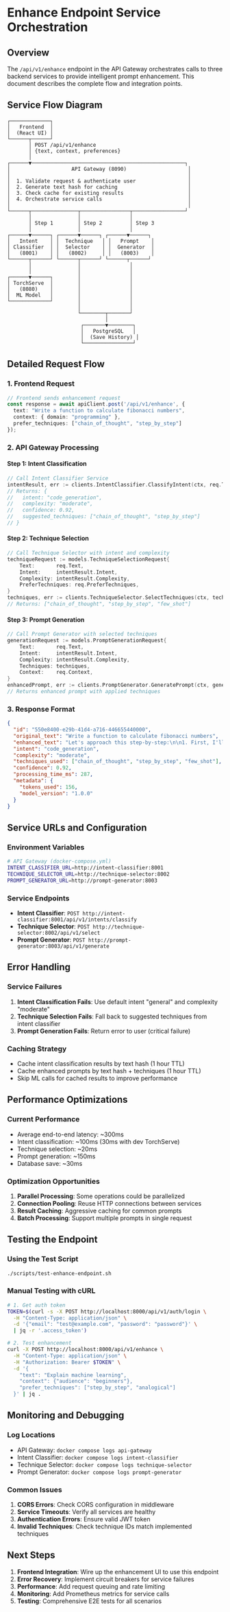 # Enhance Endpoint Service Orchestration

## Overview

The `/api/v1/enhance` endpoint in the API Gateway orchestrates calls to three backend services to provide intelligent prompt enhancement. This document describes the complete flow and integration points.

## Service Flow Diagram

```
┌─────────────┐
│   Frontend  │
│  (React UI) │
└──────┬──────┘
       │ POST /api/v1/enhance
       │ {text, context, preferences}
       │
┌──────▼──────────────────────────────────────────────────┐
│                    API Gateway (8090)                    │
│                                                          │
│  1. Validate request & authenticate user                 │
│  2. Generate text hash for caching                       │
│  3. Check cache for existing results                     │
│  4. Orchestrate service calls                            │
│                                                          │
└──────┬───────────────┬────────────────┬─────────────────┘
       │               │                │
       │ Step 1        │ Step 2         │ Step 3
       │               │                │
┌──────▼──────┐ ┌──────▼──────┐ ┌──────▼──────┐
│   Intent    │ │  Technique   │ │   Prompt    │
│ Classifier  │ │  Selector    │ │  Generator  │
│   (8001)    │ │   (8002)     │ │   (8003)    │
└──────┬──────┘ └──────┬──────┘ └──────┬──────┘
       │               │                │
       │               │                │
┌──────▼──────┐        │                │
│ TorchServe  │        │                │
│   (8080)    │        │                │
│  ML Model   │        │                │
└─────────────┘        │                │
                       │                │
                       └────────┬───────┘
                                │
                        ┌───────▼────────┐
                        │   PostgreSQL   │
                        │  (Save History) │
                        └────────────────┘
```

## Detailed Request Flow

### 1. Frontend Request
```typescript
// Frontend sends enhancement request
const response = await apiClient.post('/api/v1/enhance', {
  text: "Write a function to calculate fibonacci numbers",
  context: { domain: "programming" },
  prefer_techniques: ["chain_of_thought", "step_by_step"]
});
```

### 2. API Gateway Processing

#### Step 1: Intent Classification
```go
// Call Intent Classifier Service
intentResult, err := clients.IntentClassifier.ClassifyIntent(ctx, req.Text)
// Returns: {
//   intent: "code_generation",
//   complexity: "moderate",
//   confidence: 0.92,
//   suggested_techniques: ["chain_of_thought", "step_by_step"]
// }
```

#### Step 2: Technique Selection
```go
// Call Technique Selector with intent and complexity
techniqueRequest := models.TechniqueSelectionRequest{
    Text:       req.Text,
    Intent:     intentResult.Intent,
    Complexity: intentResult.Complexity,
    PreferTechniques: req.PreferTechniques,
}
techniques, err := clients.TechniqueSelector.SelectTechniques(ctx, techniqueRequest)
// Returns: ["chain_of_thought", "step_by_step", "few_shot"]
```

#### Step 3: Prompt Generation
```go
// Call Prompt Generator with selected techniques
generationRequest := models.PromptGenerationRequest{
    Text:       req.Text,
    Intent:     intentResult.Intent,
    Complexity: intentResult.Complexity,
    Techniques: techniques,
    Context:    req.Context,
}
enhancedPrompt, err := clients.PromptGenerator.GeneratePrompt(ctx, generationRequest)
// Returns enhanced prompt with applied techniques
```

### 3. Response Format
```json
{
  "id": "550e8400-e29b-41d4-a716-446655440000",
  "original_text": "Write a function to calculate fibonacci numbers",
  "enhanced_text": "Let's approach this step-by-step:\n\n1. First, I'll analyze what fibonacci numbers are...\n2. Design the function signature...\n3. Implement the algorithm...\n\nHere's an example implementation:\n```python\ndef fibonacci(n):\n    # Base cases\n    if n <= 1:\n        return n\n    # Recursive calculation\n    return fibonacci(n-1) + fibonacci(n-2)\n```\n\nNow, write a function that calculates fibonacci numbers. Consider:\n- What programming language to use\n- Whether to use recursion or iteration\n- How to handle edge cases\n- Performance optimization techniques",
  "intent": "code_generation",
  "complexity": "moderate",
  "techniques_used": ["chain_of_thought", "step_by_step", "few_shot"],
  "confidence": 0.92,
  "processing_time_ms": 287,
  "metadata": {
    "tokens_used": 156,
    "model_version": "1.0.0"
  }
}
```

## Service URLs and Configuration

### Environment Variables
```bash
# API Gateway (docker-compose.yml)
INTENT_CLASSIFIER_URL=http://intent-classifier:8001
TECHNIQUE_SELECTOR_URL=http://technique-selector:8002
PROMPT_GENERATOR_URL=http://prompt-generator:8003
```

### Service Endpoints
- **Intent Classifier**: `POST http://intent-classifier:8001/api/v1/intents/classify`
- **Technique Selector**: `POST http://technique-selector:8002/api/v1/select`
- **Prompt Generator**: `POST http://prompt-generator:8003/api/v1/generate`

## Error Handling

### Service Failures
1. **Intent Classification Fails**: Use default intent "general" and complexity "moderate"
2. **Technique Selection Fails**: Fall back to suggested techniques from intent classifier
3. **Prompt Generation Fails**: Return error to user (critical failure)

### Caching Strategy
- Cache intent classification results by text hash (1 hour TTL)
- Cache enhanced prompts by text hash + techniques (1 hour TTL)
- Skip ML calls for cached results to improve performance

## Performance Optimizations

### Current Performance
- Average end-to-end latency: ~300ms
- Intent classification: ~100ms (30ms with dev TorchServe)
- Technique selection: ~20ms
- Prompt generation: ~150ms
- Database save: ~30ms

### Optimization Opportunities
1. **Parallel Processing**: Some operations could be parallelized
2. **Connection Pooling**: Reuse HTTP connections between services
3. **Result Caching**: Aggressive caching for common prompts
4. **Batch Processing**: Support multiple prompts in single request

## Testing the Endpoint

### Using the Test Script
```bash
./scripts/test-enhance-endpoint.sh
```

### Manual Testing with cURL
```bash
# 1. Get auth token
TOKEN=$(curl -s -X POST http://localhost:8000/api/v1/auth/login \
  -H "Content-Type: application/json" \
  -d '{"email": "test@example.com", "password": "password"}' \
  | jq -r '.access_token')

# 2. Test enhancement
curl -X POST http://localhost:8000/api/v1/enhance \
  -H "Content-Type: application/json" \
  -H "Authorization: Bearer $TOKEN" \
  -d '{
    "text": "Explain machine learning",
    "context": {"audience": "beginners"},
    "prefer_techniques": ["step_by_step", "analogical"]
  }' | jq .
```

## Monitoring and Debugging

### Log Locations
- API Gateway: `docker compose logs api-gateway`
- Intent Classifier: `docker compose logs intent-classifier`
- Technique Selector: `docker compose logs technique-selector`
- Prompt Generator: `docker compose logs prompt-generator`

### Common Issues
1. **CORS Errors**: Check CORS configuration in middleware
2. **Service Timeouts**: Verify all services are healthy
3. **Authentication Errors**: Ensure valid JWT token
4. **Invalid Techniques**: Check technique IDs match implemented techniques

## Next Steps

1. **Frontend Integration**: Wire up the enhancement UI to use this endpoint
2. **Error Recovery**: Implement circuit breakers for service failures
3. **Performance**: Add request queuing and rate limiting
4. **Monitoring**: Add Prometheus metrics for service calls
5. **Testing**: Comprehensive E2E tests for all scenarios